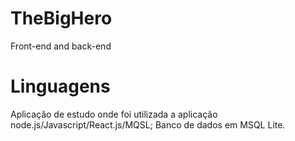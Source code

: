# TheBigHero
Front-end and back-end

# Linguagens 
Aplicação de estudo onde foi utilizada a aplicação node.js/Javascript/React.js/MQSL;
Banco de dados em MSQL Lite.


